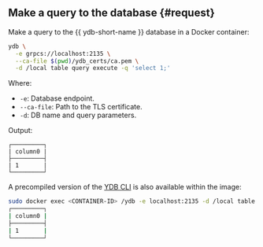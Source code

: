 ## Make a query to the database {#request}

Make a query to the {{ ydb-short-name }} database in a Docker container:

```bash
ydb \
  -e grpcs://localhost:2135 \
  --ca-file $(pwd)/ydb_certs/ca.pem \
  -d /local table query execute -q 'select 1;'
```

Where:

* `-e`: Database endpoint.
* `--ca-file`: Path to the TLS certificate.
* `-d`: DB name and query parameters.

Output:

```text
┌─────────┐
| column0 |
├─────────┤
| 1       |
└─────────┘
```

A precompiled version of the [YDB CLI](../../../reference/ydb-cli/index.md) is also available within the image:

```bash
sudo docker exec <CONTAINER-ID> /ydb -e localhost:2135 -d /local table query execute -q 'select 1;'
┌─────────┐
| column0 |
├─────────┤
| 1       |
└─────────┘
```